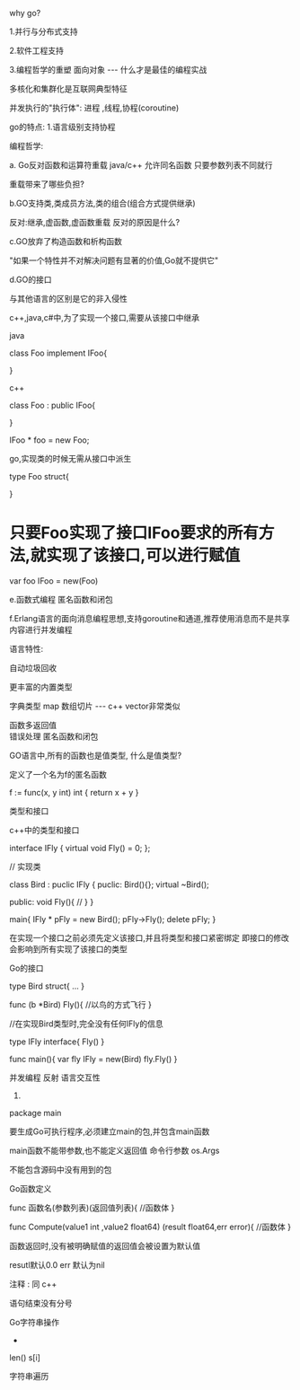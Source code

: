 
why go?

1.并行与分布式支持

2.软件工程支持

3.编程哲学的重塑 面向对象  --- 什么才是最佳的编程实战


多核化和集群化是互联网典型特征

并发执行的"执行体": 进程 ,线程,协程(coroutine)


go的特点:
1.语言级别支持协程

编程哲学:

a. Go反对函数和运算符重载
java/c++ 允许同名函数 只要参数列表不同就行

重载带来了哪些负担?

b.GO支持类,类成员方法,类的组合(组合方式提供继承)

反对:继承,虚函数,虚函数重载
反对的原因是什么?


c.GO放弃了构造函数和析构函数

"如果一个特性并不对解决问题有显著的价值,Go就不提供它"


d.GO的接口

与其他语言的区别是它的非入侵性

c++,java,c#中,为了实现一个接口,需要从该接口中继承

java

class Foo implement IFoo{
    
}

c++

class Foo : public IFoo{
    
}

IFoo * foo = new Foo;


go,实现类的时候无需从接口中派生

type Foo struct{
    
}

# 只要Foo实现了接口IFoo要求的所有方法,就实现了该接口,可以进行赋值

var foo IFoo = new(Foo)


e.函数式编程   匿名函数和闭包


f.Erlang语言的面向消息编程思想,支持goroutine和通道,推荐使用消息而不是共享内容进行并发编程


语言特性:

自动垃圾回收

更丰富的内置类型 

字典类型 map
数组切片 --- c++ vector非常类似

函数多返回值  
错误处理
匿名函数和闭包 

GO语言中,所有的函数也是值类型, 什么是值类型?

定义了一个名为f的匿名函数

f := func(x, y int) int {
    return x + y
}

类型和接口

c++中的类型和接口

interface IFly
{
    virtual void Fly() = 0;
};

// 实现类

class Bird : puclic IFly
{
    puclic:
    Bird(){};
    virtual ~Bird();

public:
    void Fly(){
        //
    }
}

main{
    IFly * pFly = new Bird();
    pFly->Fly();
    delete pFly;
}

在实现一个接口之前必须先定义该接口,并且将类型和接口紧密绑定
即接口的修改会影响到所有实现了该接口的类型


Go的接口

type Bird struct{
    ...
}

func (b *Bird) Fly(){
    //以鸟的方式飞行
}



//在实现Bird类型时,完全没有任何IFly的信息

type IFly interface{
    Fly()
}

func main(){
    var fly IFly = new(Bird)
    fly.Fly()
}

并发编程
反射
语言交互性



1.
package main

要生成Go可执行程序,必须建立main的包,并包含main函数


main函数不能带参数,也不能定义返回值 命令行参数 os.Args

不能包含源码中没有用到的包



Go函数定义

func 函数名(参数列表)(返回值列表){
    //函数体
}

func Compute(value1 int ,value2 float64) (result float64,err error){
    //函数体
}

函数返回时,没有被明确赋值的返回值会被设置为默认值

resutl默认0.0 err 默认为nil


注释 : 同 c++

语句结束没有分号






Go字符串操作

+
len()
s[i]

字符串遍历

